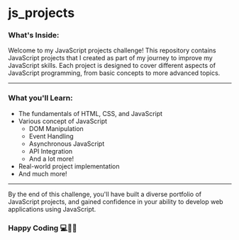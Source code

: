 # js_projects

### What's Inside: 
Welcome to my JavaScript projects challenge! This repository contains JavaScript projects that I created as part of my journey to improve my JavaScript skills. Each project is designed to cover different aspects of JavaScript programming, from basic concepts to more advanced topics.

---

### What you'll Learn: 

- The fundamentals of HTML, CSS, and JavaScript
- Various concept of JavaScript
  - DOM Manipulation<br>
  - Event Handling <br>
  - Asynchronous JavaScript<br>
  - API Integration<br>
  - And a lot more!<br>
- Real-world project implementation
- And much more!
----
By the end of this challenge, you'll have built a diverse portfolio of JavaScript projects, and gained confidence in your ability to develop web applications using JavaScript.

### Happy Coding 💻🧑‍💻


